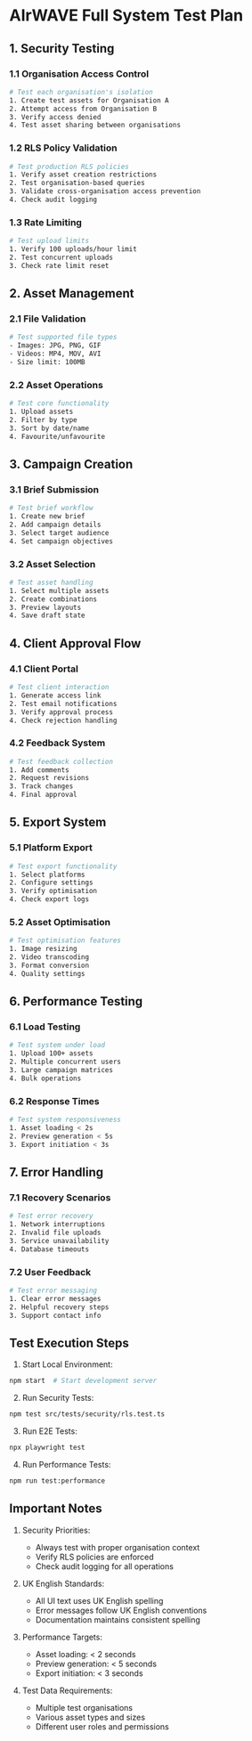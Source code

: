 # AIrWAVE Full System Test Plan

## 1. Security Testing

### 1.1 Organisation Access Control
```bash
# Test each organisation's isolation
1. Create test assets for Organisation A
2. Attempt access from Organisation B
3. Verify access denied
4. Test asset sharing between organisations
```

### 1.2 RLS Policy Validation
```bash
# Test production RLS policies
1. Verify asset creation restrictions
2. Test organisation-based queries
3. Validate cross-organisation access prevention
4. Check audit logging
```

### 1.3 Rate Limiting
```bash
# Test upload limits
1. Verify 100 uploads/hour limit
2. Test concurrent uploads
3. Check rate limit reset
```

## 2. Asset Management

### 2.1 File Validation
```bash
# Test supported file types
- Images: JPG, PNG, GIF
- Videos: MP4, MOV, AVI
- Size limit: 100MB
```

### 2.2 Asset Operations
```bash
# Test core functionality
1. Upload assets
2. Filter by type
3. Sort by date/name
4. Favourite/unfavourite
```

## 3. Campaign Creation

### 3.1 Brief Submission
```bash
# Test brief workflow
1. Create new brief
2. Add campaign details
3. Select target audience
4. Set campaign objectives
```

### 3.2 Asset Selection
```bash
# Test asset handling
1. Select multiple assets
2. Create combinations
3. Preview layouts
4. Save draft state
```

## 4. Client Approval Flow

### 4.1 Client Portal
```bash
# Test client interaction
1. Generate access link
2. Test email notifications
3. Verify approval process
4. Check rejection handling
```

### 4.2 Feedback System
```bash
# Test feedback collection
1. Add comments
2. Request revisions
3. Track changes
4. Final approval
```

## 5. Export System

### 5.1 Platform Export
```bash
# Test export functionality
1. Select platforms
2. Configure settings
3. Verify optimisation
4. Check export logs
```

### 5.2 Asset Optimisation
```bash
# Test optimisation features
1. Image resizing
2. Video transcoding
3. Format conversion
4. Quality settings
```

## 6. Performance Testing

### 6.1 Load Testing
```bash
# Test system under load
1. Upload 100+ assets
2. Multiple concurrent users
3. Large campaign matrices
4. Bulk operations
```

### 6.2 Response Times
```bash
# Test system responsiveness
1. Asset loading < 2s
2. Preview generation < 5s
3. Export initiation < 3s
```

## 7. Error Handling

### 7.1 Recovery Scenarios
```bash
# Test error recovery
1. Network interruptions
2. Invalid file uploads
3. Service unavailability
4. Database timeouts
```

### 7.2 User Feedback
```bash
# Test error messaging
1. Clear error messages
2. Helpful recovery steps
3. Support contact info
```

## Test Execution Steps

1. Start Local Environment:
```bash
npm start  # Start development server
```

2. Run Security Tests:
```bash
npm test src/tests/security/rls.test.ts
```

3. Run E2E Tests:
```bash
npx playwright test
```

4. Run Performance Tests:
```bash
npm run test:performance
```

## Important Notes

1. Security Priorities:
   - Always test with proper organisation context
   - Verify RLS policies are enforced
   - Check audit logging for all operations

2. UK English Standards:
   - All UI text uses UK English spelling
   - Error messages follow UK English conventions
   - Documentation maintains consistent spelling

3. Performance Targets:
   - Asset loading: < 2 seconds
   - Preview generation: < 5 seconds
   - Export initiation: < 3 seconds

4. Test Data Requirements:
   - Multiple test organisations
   - Various asset types and sizes
   - Different user roles and permissions
